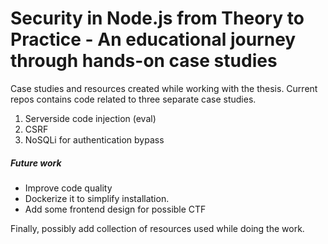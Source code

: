# Security in Node.js from Theory to Practice - An educational journey through hands-on case studies

Case studies and resources created while working with the thesis.
Current repos contains code related to three separate case studies.
1) Serverside code injection (eval)
2) CSRF
3) NoSQLi for authentication bypass

##### Future work
* Improve code quality
* Dockerize it to simplify installation. 
* Add some frontend design for possible CTF 

Finally, possibly add collection of resources used while doing the work.
